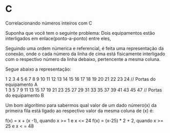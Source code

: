 # C

Correlacionando números inteiros com C

Suponha que você tem o seguinte problema: Dois equipamentos estão interligados em enlace(ponto-a-ponto) entre eles,

Seguindo uma ordem númerica e referencial, é feita uma representação da conexão, onde o cada número da linha de cima está físicamente interligado com o respectivo número da linha debaixo, pertencente a mesma coluna.

Segue abaixo a representação:

1  2  3  4  5  6  7  8  9  10  11  12  13  14  15  16  17  18  19  20  21  22  23  24  // Portas do equipamento A </br>
1  3  5  7  9  11 13 15 17 19  21  23  25  27  29  31  33  35  37  39  41  43  45  47  // Portas do equipamento B </br>

Um bom algorítimo para sabermos qual valor de um dado número(x) da primeira fila está ligado ao respectivo valor da mesma coluna de (x) é:

f(x) = x + (x -1), quando x >= 1 e x <= 24
f(x) = (x-25) * 2 + 2, quando x >= 25 e x < = 48

